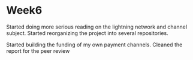 # Week6

Started doing more serious reading on the lightning network and channel subject.
Started reorganizing the project into several repositories.

Started building the funding of my own payment channels.
Cleaned the report for the peer review
